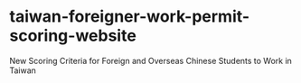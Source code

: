 # taiwan-foreigner-work-permit-scoring-website
New Scoring Criteria for Foreign and Overseas Chinese Students to Work in Taiwan
